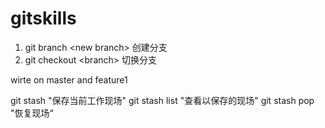# gitskills
1. git branch \<new branch\>  创建分支
2. git checkout \<branch\>    切换分支

wirte on master and feature1

git stash  "保存当前工作现场"
git stash list  "查看以保存的现场"
git stash pop   "恢复现场“
